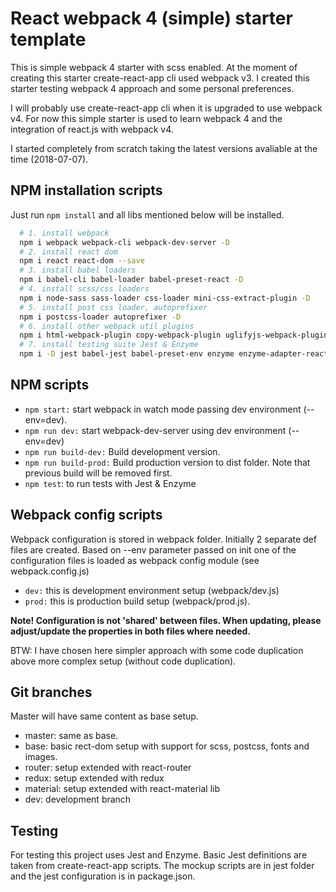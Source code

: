 # React webpack 4 (simple) starter template

This is simple webpack 4 starter with scss enabled. At the moment of creating this starter create-react-app cli used webpack v3. I created this starter testing webpack 4 approach and some personal preferences.

I will probably use create-react-app cli when it is upgraded to use webpack v4. For now this simple starter is used to learn webpack 4 and the integration of react.js with webpack v4.

I started completely from scratch taking the latest versions avaliable at the time (2018-07-07).

## NPM installation scripts

Just run `npm install` and all libs mentioned below will be installed.

```bash
  # 1. install webpack
  npm i webpack webpack-cli webpack-dev-server -D
  # 2. install react dom
  npm i react react-dom --save
  # 3. install babel loaders
  npm i babel-cli babel-loader babel-preset-react -D
  # 4. install scss/css loaders 
  npm i node-sass sass-loader css-loader mini-css-extract-plugin -D
  # 5. install post css loader, autoprefixer 
  npm i postcss-loader autoprefixer -D
  # 6. install other webpack util plugins
  npm i html-webpack-plugin copy-webpack-plugin uglifyjs-webpack-plugin clean-webpack-plugin -D
  # 7. install testing suite Jest & Enzyme
  npm i -D jest babel-jest babel-preset-env enzyme enzyme-adapter-react-16

```

## NPM scripts

- `npm start:` start webpack in watch mode passing dev environment (--env=dev).
- `npm run dev:` start webpack-dev-server using dev environment (--env=dev)
- `npm run build-dev:` Build development version.
- `npm run build-prod:` Build production version to dist folder. Note that previous build will be removed first.
- `npm test`: to run tests with Jest & Enzyme

## Webpack config scripts

Webpack configuration is stored in webpack folder. Initially 2 separate def files are created. Based on --env parameter passed on init one of the configuration files is loaded as webpack config module (see webpack.config.js)

- `dev:` this is development environment setup (webpack/dev.js)
- `prod:` this is production build setup (webpack/prod.js).

**Note! Configuration is not 'shared' between files. When updating, please adjust/update the properties in both files where needed.**

BTW: I have chosen here simpler approach with some code duplication above more complex setup (without code duplication).

## Git branches

Master will have same content as base setup. 

- master: same as base. 
- base: basic rect-dom setup with support for scss, postcss, fonts and images.
- router: setup extended with react-router
- redux: setup extended with redux
- material: setup extended with react-material lib
- dev: development branch


## Testing
For testing this project uses Jest and Enzyme. Basic Jest definitions are taken from create-react-app scripts. The mockup scripts are in jest folder and the jest configuration is in package.json.